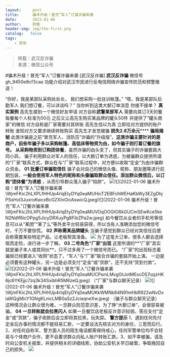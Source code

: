 ```yaml
---
layout:     post
title:      骗术升级！冒充“军人”订餐诈骗来袭
date:       2022-01-06
author:     转载
header-img: img/the-first.png
catalog:   false
tags:
    - 其他
---
```


<blockquote><p>转载：武汉反诈骗<br>
来源：微信公众号</p></blockquote>

#骗术升级！冒充“军人”订餐诈骗来袭
[武汉反诈骗]
**武汉反诈骗**
微信号gh_9450e8cf3caa
功能介绍对武汉市民进行反电信网络诈骗宣传防范和预警推送！

“你好，我是某部队采购处处长，
我们想采购一批驻训帐篷。”
“喂，我是某部队后勤军人
我们想订餐，可以详谈吗？”
当你听到这类大额订单消息
你接不接单？
**真实案例**
高先生接到一个微信好友申请
对方自称**武警某部军人**
需要向其订3天的餐
每餐每个人标准为50元
之后又让高先生购买某品牌的罐头50件
并提供了“罐头商家”的微信
对方自称是厂家需要对其转账
高先生信以为真
立即往对方提供的账户转账
谁知对方又要求继续转账购买
高先生才发觉被骗
**损失2.8万余元******
**骗局揭秘**
此类诈骗是之前“冒充军人、消防员”诈骗的“升级版”。**这类诈骗主要针对的是商户，前些年骗子多以采购帐篷、高低床等物资为由，如今骗子则打着订餐的旗号。**
**从采购物资到订购团体餐**，虽然诈骗的由头变了，但其实骗子的诈骗套路大同小异。
骗子利用群众对军人的信任，以大额订单为诱惑，为被骗群众提供所谓的“厂家”联系方式，群众在与“厂家”联系过程中，对方便以收取“定金”为由诈骗群众资金。
**01**
**批量订单骗取信任**
骗子会对自己的微信头像、昵称、朋友圈等进行前期包装，**一般会使用军人特色的昵称和头像骗取群众信任。**添加群众微信后，以**订购“团体餐”为诱惑**
，从而引导群众落入骗子“陷阱”。
![]({{site.baseurl}}/postimg/WjmFKic2hLXPLfHHUp4rIqEtyDYq0eaMU1ojBgh9iaphkhyScusBAbUKqpeia212W1gb98zNGaz4qlkBCy3eogRBA.jpeg)![](2022-01-06
骗术升级！冒充“军人”订餐诈骗来袭\\WjmFKic2hLXPLfHHUp4rIqEtyDYq0eaMUHicT2EBFchWEHaKbWy3EZgDhjPSsHvl3JuxroKwcxBcGZXInOicAswicQ.jpeg)![](2022-01-06
骗术升级！冒充“军人”订餐诈骗来袭\\WjmFKic2hLXPLfHHUp4rIqEtyDYq0eaMUVOqOOGtO6kGUCmSEwKce5keN2Ndlf6icOPpg5JicyDRXuyPg8FibZPa2w.jpeg)
如今餐饮从业者的手机号等信息可以从“某团”“某了么”等外卖平台轻易获得，所以当有人准确添加您的微信号时，千万不要惊慌。
**02**
**声称需某品牌罐头**
当骗子感觉到群众已经对其信任后便会称需要某些特定产品，让老板帮其准备。
![]({{site.baseurl}}/postimg/WjmFKic2hLXPLfHHUp4rIqEtyDYq0eaMUpjNa90dIWticPibewVf534LaEef8On1lkr8TJeaHg0HMP2Cia9tV0rcHQ.jpeg)
为了这笔大订单，很多人都会选择铤而走险，进行进一步了解。
**03**
**二号角色“厂家”出现**
这里所谓的**“厂家”其实就是骗子本人或其同伙**，只不过多用了一个微信号而已。
“厂家”的出现标志着骗局已经要进入“收网”状态了，“军人”与“厂家”联合诈骗的套路开始上演。
一边是必须要有这种罐头，另一边是必须支付“定金”或“货款”，还不支持“货到付款”。
![]({{site.baseurl}}/postimg/WjmFKic2hLXPLfHHUp4rIqEtyDYq0eaMUqcP52icS7ricJuJXCV2SgDrND5le4tdR1wpfactacbbPXiayia6GYV5zaQ.jpeg)![](2022-01-06
骗术升级！冒充“军人”订餐诈骗来袭\\WjmFKic2hLXPLfHHUp4rIqEtyDYq0eaMUCPsmLMvgGtJotMEscD57rpjzHK6jc6YKEjjc7zq3k34SxibhR5M6zeQ.jpeg)
（“厂家”与群众聊天记录）
![]({{site.baseurl}}/postimg/WjmFKic2hLXPLfHHUp4rIqEtyDYq0eaMUPyeYnMIDaVd9mQmVuutrTwMj4LicoZ7pO2lM6lez9ufQfe5KkufrarA.jpeg)![](2022-01-06
骗术升级！冒充“军人”订餐诈骗来袭\\WjmFKic2hLXPLfHHUp4rIqEtyDYq0eaMUKkWMNk64N91mHbR922wNvDxiaWQgMicY1GNgKLnicLMB0aSz2JciaqneXw.jpeg)
（骗子与群众聊天记录）
这种情况会让群众很为难，一旦群众防范意识差，为了挣“大额订单”，会很容易被骗。
**04**
**一旦转账就会拉黑闪人**
如果一旦餐饮店老板反诈意识较弱，答应支付“定金”或“货款”，骗子收款后会立即将其拉黑，玩失踪。
**警方提示**
1、遇到任何先付定金后办事的情况都不能轻易汇款，一定要设法先核实对方的身份，三思而后行。2、对任何自称军、警方面人员的陌生电话都需保持戒心，任何军警单位均不会轻易与个体商户合作，更不会要求群众向私人账户转账汇款。3、如不幸被骗，请及时向公安机关报案，并提供相关的详细线索，协助公安机关早日破案，争取挽回自己的损失。
![]({{site.baseurl}}/postimg/8wBAcE4t1v7DS57wSZOuTfUKBicTu5nOmmqktnD0gW5dsoktIvGsaiaPlNV8860Jyzwibf4Hqg5NMLmv3pCMMI7Tw.jpeg)

